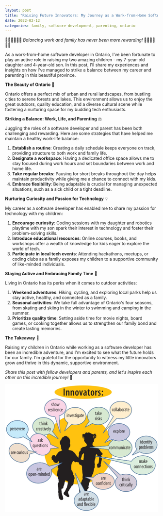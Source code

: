 ```yaml
---
layout: post
title: "Raising Future Innovators: My Journey as a Work-from-Home Software Developer and Parent in Ontario"
date: 2022-02-12
categories: family, software-development, parenting, ontario
---
```


👨‍💻🌲👨‍👧‍👦 _Balancing work and family has never been more rewarding!_ 🌲👨‍👧‍👦👨‍💻

As a work-from-home software developer in Ontario, I've been fortunate to play an active role in raising my two amazing children - my 7-year-old daughter and 4-year-old son. In this post, I'll share my experiences and insights on how I've managed to strike a balance between my career and parenting in this beautiful province.

**The Beauty of Ontario** 🍁

Ontario offers a perfect mix of urban and rural landscapes, from bustling cities to serene forests and lakes. This environment allows us to enjoy the great outdoors, quality education, and a diverse cultural scene while fostering a nurturing space for my budding tech enthusiasts.

**Striking a Balance: Work, Life, and Parenting** ⚖️

Juggling the roles of a software developer and parent has been both challenging and rewarding. Here are some strategies that have helped me maintain a healthy work-life balance:

1. **Establish a routine**: Creating a daily schedule keeps everyone on track, providing structure to both work and family life.
2. **Designate a workspace**: Having a dedicated office space allows me to stay focused during work hours and set boundaries between work and home life.
3. **Take regular breaks**: Pausing for short breaks throughout the day helps maintain productivity while giving me a chance to connect with my kids.
4. **Embrace flexibility**: Being adaptable is crucial for managing unexpected situations, such as a sick child or a tight deadline.

**Nurturing Curiosity and Passion for Technology** 💡

My career as a software developer has enabled me to share my passion for technology with my children:

1. **Encourage curiosity**: Coding sessions with my daughter and robotics playtime with my son spark their interest in technology and foster their problem-solving skills.
2. **Introduce educational resources**: Online courses, books, and workshops offer a wealth of knowledge for kids eager to explore the world of tech.
3. **Participate in local tech events**: Attending hackathons, meetups, or coding clubs as a family exposes my children to a supportive community of like-minded individuals.

**Staying Active and Embracing Family Time** 🌳

Living in Ontario has its perks when it comes to outdoor activities:

1. **Weekend adventures**: Hiking, cycling, and exploring local parks help us stay active, healthy, and connected as a family.
2. **Seasonal activities**: We take full advantage of Ontario's four seasons, from skating and skiing in the winter to swimming and camping in the summer.
3. **Prioritize quality time**: Setting aside time for movie nights, board games, or cooking together allows us to strengthen our family bond and create lasting memories.

**The Takeaway** 🚀

Raising my children in Ontario while working as a software developer has been an incredible adventure, and I'm excited to see what the future holds for our family. I'm grateful for the opportunity to witness my little innovators grow and thrive in this dynamic, supportive environment.

_Share this post with fellow developers and parents, and let's inspire each other on this incredible journey!_ 🌟

![Ontario](/assets/images/ontario_adventures.jpg)